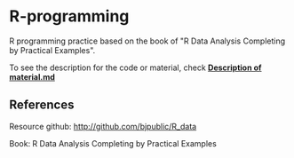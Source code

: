 # R-programming
R programming practice based on the book of "R Data Analysis Completing by Practical Examples".

To see the description for the code or material, check [**Description of material.md**]()

## References
Resource github: http://github.com/bjpublic/R_data

Book: R Data Analysis Completing by Practical Examples








